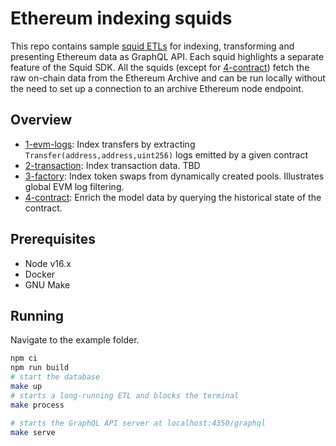 # Ethereum indexing squids

This repo contains sample [squid ETLs](https://docs.subsquid.io/overview/) for indexing, transforming and presenting Ethereum data as GraphQL API. Each squid highlights a separate feature of the Squid SDK. All the squids (except for [4-contract](/4-contract/)) fetch the raw on-chain data from the Ethereum Archive and can be run locally without the need to set up a connection to an archive Ethereum node endpoint.

## Overview

- [1-evm-logs](/1-evm-logs/): Index transfers by extracting `Transfer(address,address,uint256)` logs emitted by a given contract
- [2-transaction](/2-transactions/): Index transaction data. TBD
- [3-factory](/3-factory/): Index token swaps from dynamically created pools. Illustrates global EVM log filtering.
- [4-contract](/4-contract/): Enrich the model data by querying the historical state of the contract.

## Prerequisites

- Node v16.x
- Docker
- GNU Make

## Running 

Navigate to the example folder.

```bash
npm ci
npm run build
# start the database
make up
# starts a long-running ETL and blocks the terminal
make process

# starts the GraphQL API server at localhost:4350/graphql
make serve
```